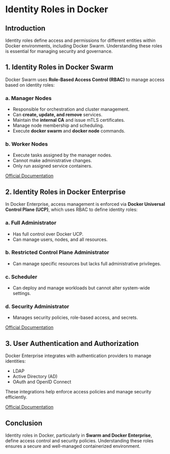 # Identity Roles in Docker

## Introduction
Identity roles define access and permissions for different entities within Docker environments, including Docker Swarm. Understanding these roles is essential for managing security and governance.

## 1. Identity Roles in Docker Swarm
Docker Swarm uses **Role-Based Access Control (RBAC)** to manage access based on identity roles:

### a. **Manager Nodes**
- Responsible for orchestration and cluster management.
- Can **create, update, and remove** services.
- Maintain the **internal CA** and issue mTLS certificates.
- Manage node membership and scheduling.
- Execute **docker swarm** and **docker node** commands.

### b. **Worker Nodes**
- Execute tasks assigned by the manager nodes.
- Cannot make administrative changes.
- Only run assigned service containers.

[Official Documentation](https://docs.docker.com/engine/swarm/)

## 2. Identity Roles in Docker Enterprise
In Docker Enterprise, access management is enforced via **Docker Universal Control Plane (UCP)**, which uses RBAC to define identity roles:

### a. **Full Administrator**
- Has full control over Docker UCP.
- Can manage users, nodes, and all resources.

### b. **Restricted Control Plane Administrator**
- Can manage specific resources but lacks full administrative privileges.

### c. **Scheduler**
- Can deploy and manage workloads but cannot alter system-wide settings.

### d. **Security Administrator**
- Manages security policies, role-based access, and secrets.

[Official Documentation](https://docs.docker.com/ee/ucp/authorization/)

## 3. User Authentication and Authorization
Docker Enterprise integrates with authentication providers to manage identities:
- LDAP
- Active Directory (AD)
- OAuth and OpenID Connect

These integrations help enforce access policies and manage security efficiently.

[Official Documentation](https://docs.docker.com/ee/ucp/user-management/)

## Conclusion
Identity roles in Docker, particularly in **Swarm and Docker Enterprise**, define access control and security policies. Understanding these roles ensures a secure and well-managed containerized environment.
